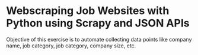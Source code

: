 # Webscraping Job Websites with Python using Scrapy and JSON APIs

Objective of this exercise is to automate collecting data points like company name, job category, job category, company size, etc.

